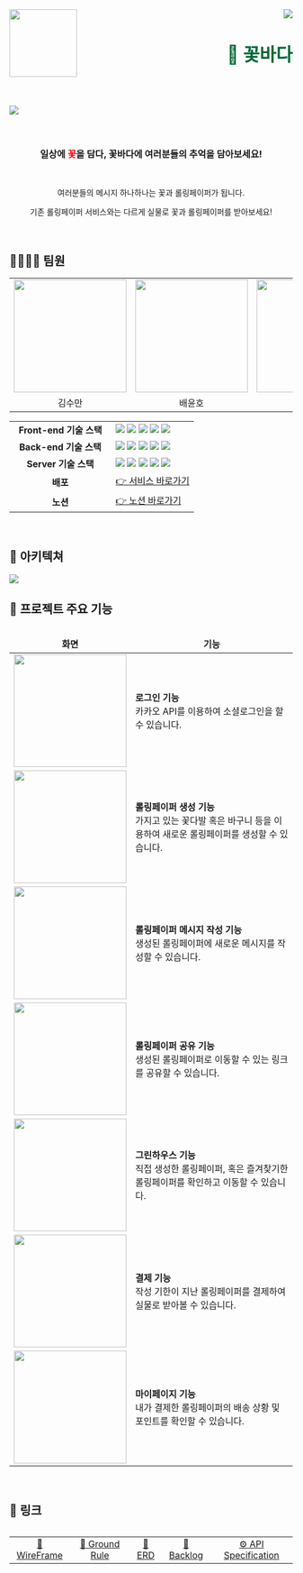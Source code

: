 <div>
  <img align="left" src="https://user-images.githubusercontent.com/14370441/203452692-c9e4799f-9c4b-454c-8e24-38bf20eaf51f.png" width="120" />
  <div align="right">
      <img src="https://hits.seeyoufarm.com/api/count/incr/badge.svg?url=https://lab.ssafy.com/s07-final/S07P31A405&count_bg=%2379C83D&title_bg=%23555555&icon=&icon_color=%23E7E7E7&title=hits&edge_flat=false"/>
    <h1 align="right">
      <font align="left" size="6" color="#006937">🌺 꽃바다</font>
    </h1>
  </div>
</div>

<br/>
<br/>
<br/>

<div>
    <img src="https://user-images.githubusercontent.com/14370441/203453811-f233eada-58f6-423a-bc04-1fbe8060e5ea.png" />
</div>

<br/>
<br />

<div align="center"> 
    <h3> 일상에 <span style="color: red">꽃</span>을 담다, 꽃바다에 여러분들의 추억을 담아보세요! </h3>
    <br />
    <p>여러분들의 메시지 하나하나는 꽃과 롤링페이퍼가 됩니다.</p>
    <p>기존 롤링페이퍼 서비스와는 다르게 실물로 꽃과 롤링페이퍼를 받아보세요!</p>
</div>

<br/>

## 👨‍👩‍👧‍👧 팀원

<table align="center">
  <tr>
    <td>
        <img src="https://user-images.githubusercontent.com/14370441/203455294-6b49af10-baa5-4ee8-b6fa-d49dec98f84e.png" width="200"/>
    </td>
    <td>
        <img src="https://user-images.githubusercontent.com/14370441/203455319-765e8e20-96bd-4d58-bde7-52ff0b56f60a.png" width="200"/>
    </td>
    <td>
        <img src="https://user-images.githubusercontent.com/14370441/203455341-3725a1f2-a49f-4e43-ac2c-10ddc7496865.png" width="200"/>
    </td>
    <td>
        <img src="https://github.com/yyhjin/FlowerBada/assets/99111030/b96a1d7a-af64-4d13-90a0-4d50048d7a76" width="200"/>
    </td>
    <td>
        <img src="https://user-images.githubusercontent.com/14370441/203455401-dcc4ebb0-c34f-401c-809a-c75bcb432d2c.png" width="200"/>
    </td>
    <td>
        <img src="https://user-images.githubusercontent.com/14370441/203455444-3bcc3ead-9e71-4638-ae62-5319890b3fcc.png" width="200"/>
    </td>
  </tr>
  <tr>
    <td align="center">
        김수만
    </td>
    <td align="center">
        배윤호
    </td>
    <td align="center">
        오석호
    </td>
    <td align="center">
        윤혜진
    </td>
    <td align="center">
        이홍주
    </td>
    <td align="center">
        차유진
    </td>
  </tr>
</table>
<table align="center">
  <tr>
    <td align="center" width="165"><strong>Front-end 기술 스택</strong></td>
    <td>
      <div>
        <img src="https://img.shields.io/badge/TypeScript-3178C6?style=flat-square&logo=typescript&logoColor=white"/>
        <img src="https://img.shields.io/badge/React-61DAFB?style=flat-square&logo=react&logoColor=white"/>
        <img src="https://img.shields.io/badge/Recoil-764ABC?style=flat-square&logo=Recoil&logoColor=white"/>
        <img src="https://img.shields.io/badge/Emotion-C865B9?style=flat-square&logo=Emotion&logoColor=white"/>
        <img src="https://img.shields.io/badge/Vite-646CFF?style=flat-square&logo=Vite&logoColor=white"/>
      </div>
    </td>
  </tr>
  <tr>
    <td align="center" width="165"><strong>Back-end 기술 스택</strong></td>
    <td>
        <img src="https://img.shields.io/badge/SpringBoot-6DB33F?style=flat-square&logo=springboot&logoColor=white"/>
        <img src="https://img.shields.io/badge/MySQL-4479A1?style=flat-square&logo=mysql&logoColor=white"/>
        <img src="https://img.shields.io/badge/JPA-212121?style=flat-square&logo=jpa&logoColor=white"/>
        <img src="https://img.shields.io/badge/JWT-FFCD00?style=flat-square&logo=jwt&logoColor=white"/>
        <img src="https://img.shields.io/badge/Redis-DC382D?style=flat-square&logo=Redis&logoColor=white"/>
    </td>
  </tr>
  <tr>
    <td align="center" width="165"><strong>Server 기술 스택</strong></td>
    <td>
        <img src="https://img.shields.io/badge/NGINX-009639?style=flat-square&logo=nginx&logoColor=white"/>
        <img src="https://img.shields.io/badge/Docker-2496ED?style=flat-square&logo=docker&logoColor=white"/>
        <img src="https://img.shields.io/badge/Jenkins-D24939?style=flat-square&logo=jenkins&logoColor=white"/>
        <img src="https://img.shields.io/badge/AmazonAWS-232F3E?style=flat-square&logo=amazonaws&logoColor=white"/>
        <img src="https://img.shields.io/badge/AmazonS3-569A31?style=flat-square&logo=amazons3&logoColor=white"/>
    </div>
  </tr>
  <tr>
    <td align="center"><strong>배포</strong></td>
    <td>
      <a href="https://k7a405.p.ssafy.io/">
        👉 서비스 바로가기
      </a>
    </td>
  </tr>
  <tr>
    <td align="center"><strong>노션</strong></td>
    <td>
      <a href="https://www.notion.so/chayoo/A405-c4a0221b87764f6698ec4d472a9a9820">
        👉 노션 바로가기
      </a>
    </td>
  </tr>
<table>

<br/>

## 📡 아키텍쳐

<img src="https://user-images.githubusercontent.com/14370441/203459598-d667c9ef-e629-4f07-9cfc-d9ccb886ed82.png">

<br/>

## 👀 프로젝트 주요 기능

<table align="center">
<thead>
  <tr>
    <td align="center"><strong>화면</strong></th>
    <td align="center"><strong>기능</strong></th>
  </tr>
  </thead>
  <tbody>
    <tr>
      <td>
        <img src="https://user-images.githubusercontent.com/14370441/203458083-de5fb884-3363-40b8-8a41-b701f134c0bb.gif" width=200/>
      </td>
      <td>
        <b>로그인 기능</b>
        <div>카카오 API를 이용하여 소셜로그인을 할 수 있습니다.</div>
      </td>
    </tr>
    <tr>
      <td>
        <img src="https://user-images.githubusercontent.com/14370441/203458089-133bab5d-b3da-4017-b429-e5cc8583ec6b.gif" width=200/>
      </td>
      <td>
        <b>롤링페이퍼 생성 기능</b>
        <div>가지고 있는 꽃다발 혹은 바구니 등을 이용하여 새로운 롤링페이퍼를 생성할 수 있습니다.</div>
      </td>
    </tr>
    <tr>
      <td>
        <img src="https://user-images.githubusercontent.com/14370441/203458362-7498809b-8bb9-43fd-9ff7-392c26b2c0f1.gif" width=200/>
      </td>
      <td>
        <b>롤링페이퍼 메시지 작성 기능</b>
        <div>생성된 롤링페이퍼에 새로운 메시지를 작성할 수 있습니다.</div>
      </td>
    </tr>
    <tr>
      <td>
        <img src="https://user-images.githubusercontent.com/14370441/203458511-cd7c3aef-a313-40b7-a50f-2c49f9bf8c76.gif" width=200/>
      </td>
      <td>
        <b>롤링페이퍼 공유 기능</b>
        <div>생성된 롤링페이퍼로 이동할 수 있는 링크를 공유할 수 있습니다.</div>
      </td>
    </tr>
    <tr>
      <td>
        <img src="https://user-images.githubusercontent.com/14370441/203458914-8b613100-e585-4354-80fa-f37eb9761503.gif" width=200/>
      </td>
      <td>
        <b>그린하우스 기능</b>
        <div>직접 생성한 롤링페이퍼, 혹은 즐겨찾기한 롤링페이퍼를 확인하고 이동할 수 있습니다.</div>
      </td>
    </tr>
    <tr>
      <td>
        <img src="https://user-images.githubusercontent.com/14370441/203459164-46d2cee7-3466-4cdb-b5e4-27f75af8943a.gif" width=200/>
      </td>
      <td>
        <b>결제 기능</b>
        <div>작성 기한이 지난 롤링페이퍼를 결제하여 실물로 받아볼 수 있습니다.</div>
      </td>
    </tr>
    <tr>
      <td>
        <img src="https://user-images.githubusercontent.com/14370441/203459453-7eab56e1-6ba6-4bf6-beef-11b4f74068cf.gif" width=200/>
      </td>
      <td>
        <b>마이페이지 기능</b>
        <div>내가 결제한 롤링페이퍼의 배송 상황 및 포인트를 확인할 수 있습니다.</div>
      </td>
    </tr>
  </tbody>
<table>

<br/>

## 🔗 링크

<table align="center">
<tbody>
  <tr>
    <td align="center">
      <a href="https://www.figma.com/file/XxOANlEWwO4zf7QE3J7RDB/%EA%BD%83%EB%B0%94%EB%8B%A4?node-id=863%3A6396&t=eQZQErTZ8o8z6nmn-0">🎨 WireFrame</a>
    </td>
    <td align="center">
      <a href="https://chayoo.notion.site/360f839382aa4eb582f84598c0a26e78">📕 Ground Rule</a>
    </td>
    <td align="center">
      <a href="https://www.erdcloud.com/d/ebxeLni8Wezm8A3PT">💾 ERD</a>
    </td>
    <td align="center">
      <a href="https://chayoo.notion.site/be4ff676b5f34c0baeeabcb214913c32">🧶 Backlog</a>
    </td>
    <td align="center">
      <a href="https://chayoo.notion.site/3fc499e80cf145528a5562676d5e79d8?v=c0a80f4f620f4f9f8670460af1f30824">⚙ API Specification</a>
    </td>
</tbody>
<table>
